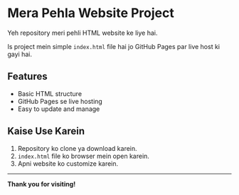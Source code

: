 # Mera Pehla Website Project

Yeh repository meri pehli HTML website ke liye hai.  

Is project mein simple `index.html` file hai jo GitHub Pages par live host ki gayi hai.

## Features

- Basic HTML structure
- GitHub Pages se live hosting
- Easy to update and manage

## Kaise Use Karein

1. Repository ko clone ya download karein.  
2. `index.html` file ko browser mein open karein.  
3. Apni website ko customize karein.

---

**Thank you for visiting!**

